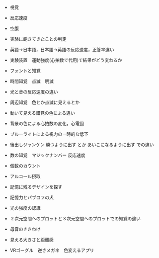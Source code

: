 - 視覚
- 反応速度
- 空腹

- 実験に飽きてきたことの判定
- 英語→日本語，日本語→英語の反応速度，正答率違い
- 実験装置　運動強度(心拍数で代用)で結果がどう変わるか
- フォントと知覚
- 時間知覚　点滅　明滅
- 光と音の反応速度の違い
- 周辺知覚　色とか点滅に見えるとか
- 動いて見える錯覚の色による違い
- 背景の色による心拍数の変化，心電図
- ブルーライトによる視力の一時的な低下
- 後出しジャンケン 勝つように出す とか あいこになるように出す での違い
- 数の知覚　マジックナンバー 反応速度
- 個数のカウント
- アルコール摂取
- 記憶に残るデザインを探す
- 記憶力とパブロフの犬
- 光の強度の認識
- ２次元空間へのプロットと３次元空間へのプロットでの知覚の違い
- 母音のききわけ
- 見える大きさと距離感
- VRゴーグル　逆さメガネ　色変えるアプリ
